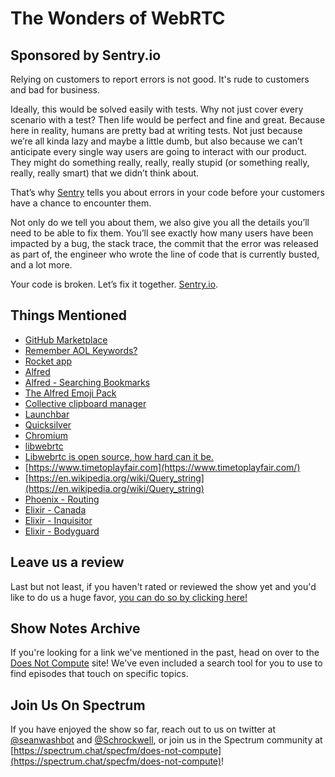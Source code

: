 # The Wonders of WebRTC

## Sponsored by Sentry.io

Relying on customers to report errors is not good. It's rude to customers and bad for business.

Ideally, this would be solved easily with tests. Why not just cover every scenario with a test? Then life would be perfect and fine and great. Because here in reality, humans are pretty bad at writing tests. Not just because we’re all kinda lazy and maybe a little dumb, but also because we can’t anticipate every single way users are going to interact with our product. They might do something really, really, really stupid (or something really, really, really smart) that we didn’t think about.

That’s why [Sentry](https://www.sentry.io) tells you about errors in your code before your customers have a chance to encounter them.

Not only do we tell you about them, we also give you all the details you’ll need to be able to fix them. You’ll see exactly how many users have been impacted by a bug, the stack trace, the commit that the error was released as part of, the engineer who wrote the line of code that is currently busted, and a lot more.

Your code is broken. Let’s fix it together. [Sentry.io](https://www.sentry.io).

## Things Mentioned

- [GitHub Marketplace](https://github.com/marketplace)
- [Remember AOL Keywords?](http://www.ronstauffer.com/blog/remember-aol-keywords/)
- [Rocket app](https://matthewpalmer.net/rocket/)
- [Alfred](https://www.alfredapp.com/)
- [Alfred - Searching Bookmarks](https://www.alfredapp.com/help/troubleshooting/chrome-firefox-bookmarks/)
- [The Alfred Emoji Pack](http://joelcalifa.com/blog/alfred-emoji-snippet-pack/)
- [Collective clipboard manager](http://www.generation-loss.com/collective/)
- [Launchbar](https://www.obdev.at/products/launchbar/index.html)
- [Quicksilver](https://qsapp.com/)
- [Chromium](https://www.chromium.org/)
- [libwebrtc](https://github.com/aisouard/libwebrtc)
- [Libwebrtc is open source, how hard can it be.](https://webrtcbydralex.com/index.php/2018/10/14/libwebrtc-is-open-source-how-hard-can-it-be/)
- [https://www.timetoplayfair.com](https://www.timetoplayfair.com/)
- [https://en.wikipedia.org/wiki/Query_string](https://en.wikipedia.org/wiki/Query_string)
- [Phoenix - Routing](https://hexdocs.pm/phoenix/routing.html)
- [Elixir - Canada](https://github.com/jarednorman/canada)
- [Elixir - Inquisitor](https://github.com/DockYard/inquisitor)
- [Elixir - Bodyguard](https://github.com/schrockwell/bodyguard)

## Leave us a review

Last but not least, if you haven't rated or reviewed the show yet and you'd like to do us a huge favor, [you can do so by clicking here!](https://itunes.apple.com/us/podcast/does-not-compute/id1048731980?mt=2)

## Show Notes Archive

If you're looking for a link we've mentioned in the past, head on over to the [Does Not Compute](https://dnc.show) site! We've even included a search tool for you to use to find episodes that touch on specific topics.

## Join Us On Spectrum

If you have enjoyed the show so far, reach out to us on twitter at [@seanwashbot](https://twitter.com/seanwashbot) and [@Schrockwell](https://twitter.com/schrockwell), or join us in the Spectrum community at [https://spectrum.chat/specfm/does-not-compute](https://spectrum.chat/specfm/does-not-compute)!

